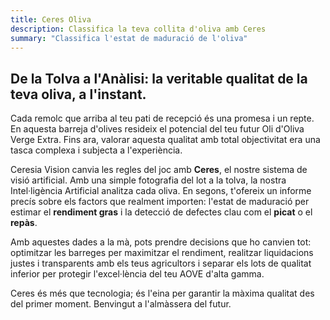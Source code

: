 ```yaml
---
title: Ceres Oliva
description: Classifica la teva collita d'oliva amb Ceres
summary: "Classifica l'estat de maduració de l'oliva"
---
```


## De la Tolva a l'Anàlisi: la veritable qualitat de la teva oliva, a l'instant.

Cada remolc que arriba al teu pati de recepció és una promesa i un repte. En aquesta barreja d'olives resideix el potencial del teu futur Oli d'Oliva Verge Extra. Fins ara, valorar aquesta qualitat amb total objectivitat era una tasca complexa i subjecta a l'experiència.

Ceresia Vision canvia les regles del joc amb **Ceres**, el nostre sistema de visió artificial. Amb una simple fotografia del lot a la tolva, la nostra Intel·ligència Artificial analitza cada oliva. En segons, t'ofereix un informe precís sobre els factors que realment importen: l'estat de maduració per estimar el **rendiment gras** i la detecció de defectes clau com el **picat** o el **repàs**.

Amb aquestes dades a la mà, pots prendre decisions que ho canvien tot: optimitzar les barreges per maximitzar el rendiment, realitzar liquidacions justes i transparents amb els teus agricultors i separar els lots de qualitat inferior per protegir l'excel·lència del teu AOVE d'alta gamma.

Ceres és més que tecnologia; és l'eina per garantir la màxima qualitat des del primer moment. Benvingut a l'almàssera del futur.
